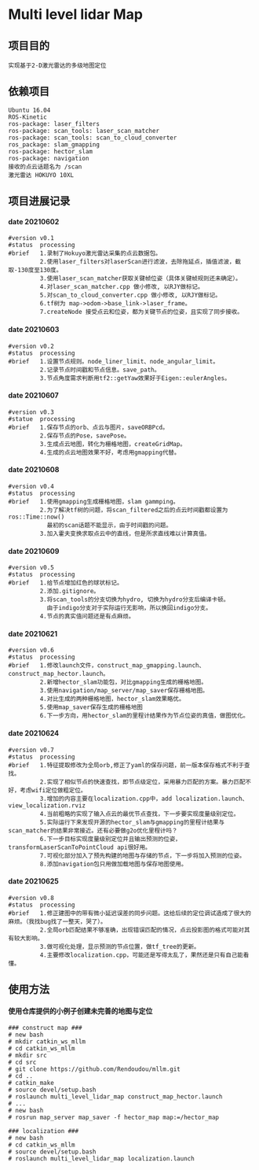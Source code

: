 Multi level lidar Map
===================================

## 项目目的
    实现基于2-D激光雷达的多级地图定位

## 依赖项目
    Ubuntu 16.04
    ROS-Kinetic
    ros-package: laser_filters
    ros-package: scan_tools: laser_scan_matcher
    ros-package: scan_tools: scan_to_cloud_converter
    ros_package: slam_gmapping
    ros-package: hector_slam
    ros-package: navigation
    接收的点云话题名为 /scan
    激光雷达 HOKUYO 10XL

## 项目进展记录

#### date    20210602
    #version v0.1
    #status  processing
    #brief   1.录制了Hokuyo激光雷达采集的点云数据包。
             2.使用laser_filters对laserScan进行滤波，去除拖延点，插值滤波，截取-130度至130度。
             3.使用laser_scan_matcher获取关键帧位姿（具体关键帧规则还未确定）。
             4.对laser_scan_matcher.cpp 做小修改, 以RJY做标记。
             5.对scan_to_cloud_converter.cpp 做小修改, 以RJY做标记。
             6.tf树为 map->odom->base_link->laser_frame。
             7.createNode 接受点云和位姿，都为关键节点的位姿，且实现了同步接收。

#### date    20210603
    #version v0.2
    #status  processing
    #brief   1.设置节点规则。node_liner_limit、node_angular_limit。
             2.记录节点时间戳和节点信息。save_path。
             3.节点角度需求判断用tf2::getYaw效果好于Eigen::eulerAngles。

#### date    20210607
    #version v0.3
    #statue  processing
    #brief   1.保存节点的orb、点云与图片，saveORBPcd。
             2.保存节点的Pose，savePose。
             3.生成点云地图，转化为栅格地图，createGridMap。
             4.生成的点云地图效果不好，考虑用gmapping代替。

#### date    20210608
    #version v0.4
    #status  processing
    #brief   1.使用gmapping生成栅格地图，slam gammping。
             2.为了解决tf树的问题，将scan_filtered之后的点云时间戳都设置为ros::Time::now()
               最初的scan话题不能显示，由于时间戳的问题。
             3.加入霍夫变换求取点云中的直线，但是所求直线难以计算真值。

#### date    20210609
    #version v0.5
    #status  processing
    #brief   1.给节点增加红色的球状标记。
             2.添加.gitignore。
             3.将scan_tools的分支切换为hydro, 切换为hydro分支后编译卡顿。
	           由于indigo分支对于实际运行无影响，所以换回indigo分支。
             4.节点的真实值问题还是有点麻烦。

#### date    20210621
    #version v0.6
    #status  processing
    #brief   1.修改launch文件，construct_map_gmapping.launch、construct_map_hector.launch。
             2.新增hector_slam功能包，对比gmapping生成的栅格地图。
             3.使用navigation/map_server/map_saver保存栅格地图。
             4.对比生成的两种栅格地图，hector_slam效果略优。
             5.使用map_saver保存生成的栅格地图
             6.下一步方向，用hector_slam的里程计结果作为节点位姿的真值，做图优化。

#### date    20210624
    #version v0.7
    #status  processing
    #brief   1.特征提取修改为全局orb,修正了yaml的保存问题，前一版本保存格式不利于查找。
             2.实现了相似节点的快速查找，即节点级定位，采用暴力匹配的方案。暴力匹配不好，考虑wifi定位做粗定位。
             3.增加的内容主要在localization.cpp中，add localization.launch、view_localization.rviz
             4.当前粗略的实现了输入点云的最优节点查找，下一步要实现度量级别定位。
             5.实际运行下来发现开源的hector_slam与gmapping的里程计结果与scan_matcher的结果非常接近。还有必要做g2o优化里程计吗？
             6.下一步目标实现度量级别定位并且输出预测的位姿，transformLaserScanToPointCloud api很好用。
             7.可视化部分加入了预先构建的地图与存储的节点，下一步将加入预测的位姿。
             8.添加navigation包只用做加载地图与保存地图使用。

#### date    20210625
    #version v0.8
    #status  processing
    #brief   1.修正建图中的带有微小延迟误差的同步问题。这给后续的定位调试造成了很大的麻烦。（我找bug找了一整天，哭了）。
             2.全局orb匹配结果不够准确，出现错误匹配的情况，点云投影图的格式可能对其有较大影响。
             3.做可视化处理，显示预测的节点位置，做tf_tree的更新。
             4.主要修改localization.cpp，可能还是写得太乱了，果然还是只有自己能看懂。

## 使用方法
#### 使用仓库提供的小例子创建未完善的地图与定位
    ### construct map ###
    # new bash
    # mkdir catkin_ws_mllm
    # cd catkin_ws_mllm
    # mkdir src
    # cd src
    # git clone https://github.com/Rendoudou/mllm.git
    # cd ..
    # catkin_make
    # source devel/setup.bash
    # roslaunch multi_level_lidar_map construct_map_hector.launch
    # ...
    # new bash
    # rosrun map_server map_saver -f hector_map map:=/hector_map

    ### localization ###
    # new bash
    # cd catkin_ws_mllm
    # source devel/setup.bash
    # roslaunch multi_level_lidar_map localization.launch
